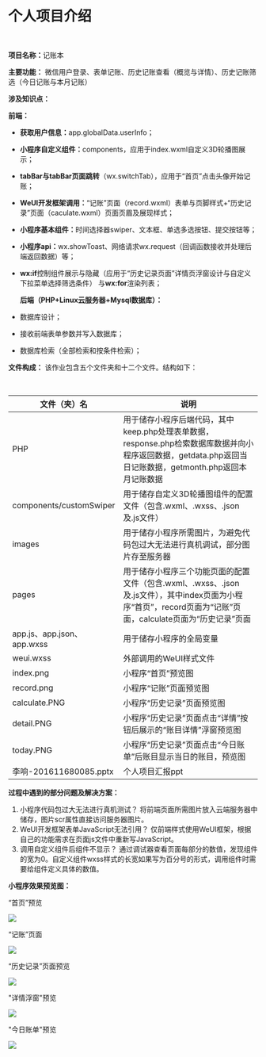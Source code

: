 <h1>个人项目介绍</h1><br>
<p><strong>项目名称：</strong>记账本</p>
<p><strong>主要功能：</strong> 微信用户登录、表单记账、历史记账查看（概览与详情）、历史记账筛选（今日记账与本月记账）</p>

<p><strong>涉及知识点：</strong></p>
  <strong> 前端：</strong>

- <strong>获取用户信息：</strong>app.globalData.userInfo；
- <strong>小程序自定义组件：</strong>components，应用于index.wxml自定义3D轮播图展示；
- <strong>tabBar与tabBar页面跳转</strong>（wx.switchTab），应用于“首页”点击头像开始记账；
- <strong>WeUI开发框架调用：</strong>“记账”页面（record.wxml）表单与页脚样式+“历史记录”页面（caculate.wxml）页面页眉及展现样式；
- <strong>小程序基本组件：</strong>时间选择器swiper、文本框、单选多选按钮、提交按钮等；
- <strong>小程序api：</strong>wx.showToast、网络请求wx.request（回调函数接收并处理后端返回数据）等；
- <strong>wx:if</strong>控制组件展示与隐藏（应用于“历史记录页面”详情页浮窗设计与自定义下拉菜单选择筛选条件） 与<strong>wx:for</strong>渲染列表；

  <strong>后端（PHP+Linux云服务器+Mysql数据库）：</strong>

- 数据库设计；
- 接收前端表单参数并写入数据库；
- 数据库检索（全部检索和按条件检索）；

<p><strong>文件构成：</strong>
该作业包含五个文件夹和十二个文件。结构如下：</p><br>
<table>
<thead>
<tr>
<th>文件（夹）名</th>
<th>说明</th>
</tr>
</thead>
<tbody>
<tr>
<td>PHP</td>
<td>用于储存小程序后端代码，其中keep.php处理表单数据，response.php检索数据库数据并向小程序返回数据，getdata.php返回当日记账数据，getmonth.php返回本月记账数据</td>
</tr>
<tr>
<td>components/customSwiper</td>
<td>用于储存自定义3D轮播图组件的配置文件（包含.wxml、.wxss、.json及.js文件）</td>
</tr>
<tr>
<td>images</td>
<td>用于储存小程序所需图片，为避免代码包过大无法进行真机调试，部分图片存至服务器</td>
</tr>
<tr>
<td>pages</td>
<td>用于储存小程序三个功能页面的配置文件（包含.wxml、.wxss、.json及.js文件），其中index页面为小程序“首页”，record页面为“记账”页面，calculate页面为“历史记录”页面</td>
</tr>
<tr>
<td>app.js、app.json、app.wxss</td>
<td>用于储存小程序的全局变量</td>
</tr>
<tr>
<td>weui.wxss</td>
<td>外部调用的WeUI样式文件</td>
</tr>
<tr>
<td>index.png</td>
<td>小程序“首页”预览图</td>
</tr>
<tr>
<td>record.png</td>
<td>小程序“记账”页面预览图</td>
</tr>
<tr>
<td>calculate.PNG</td>
<td>小程序“历史记录”页面预览图</td>
</tr>
<tr>
<td>detail.PNG</td>
<td>小程序“历史记录”页面点击“详情”按钮后展示的“账目详情”浮窗预览图</td>
</tr>
<tr>
<td>today.PNG</td>
<td>小程序“历史记录”页面点击“今日账单”后账目显示当日的账目，预览图</td>
</tr>
<tr>
<td>李响-201611680085.pptx</td>
<td>个人项目汇报ppt</td>
</tr>
</tbody>
</table>

<p><strong>过程中遇到的部分问题及解决方案：</strong></p>

1. 小程序代码包过大无法进行真机测试？
	将前端页面所需图片放入云端服务器中储存，图片scr属性直接访问服务器图片。
2. WeUI开发框架表单JavaScript无法引用？
	仅前端样式使用WeUI框架，根据自己的功能需求在页面js文件中重新写JavaScript。
3. 调用自定义组件后组件不显示？
	通过调试器查看页面每部分的数值，发现组件的宽为0。自定义组件wxss样式的长宽如果写为百分号的形式，调用组件时需要给组件定义具体的数值。

<p><strong>小程序效果预览图：</strong></p>

<p>“首页”预览</p>

<img src="index.png"></img><br>

<p>“记账”页面</p>

<img src="record.png"></img><br>

<p>“历史记录”页面预览</p>

<img src="calculate.PNG"></img><br>

"详情浮窗"预览

<img src="detail.PNG"></img><br>

"今日账单"预览

<img src="today.PNG"></img><br>